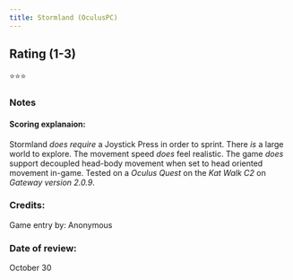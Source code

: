 ```yaml
---
title: Stormland (OculusPC)
---
```


## Rating (1-3)
⭐⭐⭐

### Notes


#### Scoring explanaion:
Stormland *does require* a Joystick Press in order to sprint.
There *is* a large world to explore.
The movement speed *does* feel realistic.
The game *does* support decoupled head-body movement when set to head oriented movement in-game.
Tested on a *Oculus Quest* on the *Kat Walk C2* on *Gateway version 2.0.9*.

### Credits:
Game entry by: Anonymous

### Date of review:
October 30
